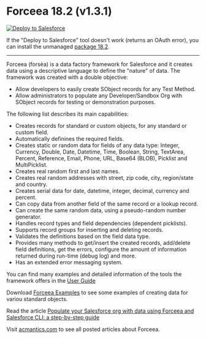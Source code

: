 # Forceea 18.2 (v1.3.1) #
<a href="https://githubsfdeploy.herokuapp.com">
  <img alt="Deploy to Salesforce"
       src="https://raw.githubusercontent.com/afawcett/githubsfdeploy/master/deploy.png">
</a>

If the "Deploy to Salesforce" tool doesn't work (returns an OAuth error), you can install the unmanaged [package 18.2](https://login.salesforce.com/packaging/installPackage.apexp?p0=04t580000003QlE).
<hr/>
Forceea (forsèa) is a data factory framework for Salesforce and it creates data using a descriptive language to define the "nature" of  data. The framework was created with a double objective:

* Allow developers to easily create SObject records for any Test Method.
* Allow administrators to populate any Developer/Sandbox Org with SObject records for testing or demonstration purposes.

The following list describes its main capabilities:
*	Creates records for standard or custom objects, for any standard or custom field.
*	Automatically definines the required fields.
*	Creates static or random data for fields of any data type: Integer, Currency, Double, Date, Datetime, Time, Boolean, String, TextArea, Percent, Reference, Email, Phone, URL, Base64 (BLOB), Picklist and MultiPicklist.
* Creates real random first and last names.
* Creates real random addresses with street, zip code, city, region/state and country.
* Creates serial data for date, datetime, integer, decimal, currency and percent.
* Can copy data from another field of the same record or a lookup record.
* Can create the same random data, using a pseudo-random number generator.
*	Handles record types and field dependencies (dependent picklists).
*	Supports record groups for inserting and deleting records.
*	Validates the definitions based on the field data type.
* Provides many methods to get/insert the created records, add/delete field definitions, get the errors, configure the amount of information returned during run-time (debug log) and more.
*	Has an extended error messaging system.

You can find many examples and detailed information of the tools the framework offers in the [User Guide](http://bit.ly/Forceea131_UserGuide) 

Download [Forceea Examples](http://bit.ly/Forceea131_Examples) to see some examples of creating data for variou standard objects.

Read the article [Populate your Salesforce org with data using Forceea and Salesforce CLI: a step-by-step guide](https://acmantics.com/2018/10/23/populate-your-salesforce-org-with-data-using-forceea-and-salesforce-cli)

Visit [acmantics.com](https://acmantics.com/forceea) to see all posted articles about Forceea.
